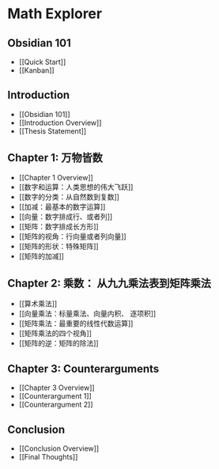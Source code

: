 

# Math Explorer

## Obsidian 101
- [[Quick Start]]
- [[Kanban]]

## Introduction
- [[Obsidian 101]]
- [[Introduction Overview]]
- [[Thesis Statement]]

## Chapter 1: 万物皆数
- [[Chapter 1 Overview]]
- [[数字和运算：人类思想的伟大飞跃]]
- [[数字的分类：从自然数到复数]]
- [[加减：最基本的数字运算]]
- [[向量：数字排成行、或者列]]
- [[矩阵：数字排成长方形]]
- [[矩阵的视角：行向量或者列向量]]
- [[矩阵的形状：特殊矩阵]]
- [[矩阵的加减]]

## Chapter 2: 乘数： 从九九乘法表到矩阵乘法
- [[算术乘法]]
- [[向量乘法：标量乘法、向量内积、 逐项积]]
- [[矩阵乘法：最重要的线性代数运算]]
- [[矩阵乘法的四个视角]]
- [[矩阵的逆：矩阵的除法]]

## Chapter 3: Counterarguments
- [[Chapter 3 Overview]]
- [[Counterargument 1]]
- [[Counterargument 2]]

## Conclusion
- [[Conclusion Overview]]
- [[Final Thoughts]]
